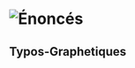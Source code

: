 # ![Énoncés](https://github.com/enonces/enonces/docs/enonces.png)
   Typos-Graphetiques
  ------------------
